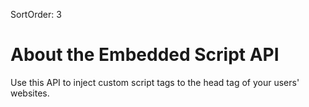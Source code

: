 SortOrder: 3
# About the Embedded Script API

Use this API to inject custom script tags to the head tag of your users' websites.
